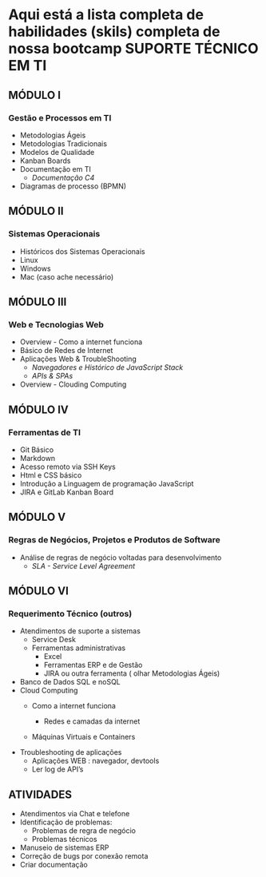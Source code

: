 # **Aqui está a lista completa de habilidades (skils) completa de nossa bootcamp SUPORTE TÉCNICO EM TI**


## **MÓDULO I**

### **Gestão e Processos em TI**

* Metodologias Ágeis 
* Metodologias Tradicionais
* Modelos de Qualidade 
* Kanban Boards   
* Documentação em TI
   *  _Documentação C4_
* Diagramas de processo (BPMN)


## **MÓDULO II**

### **Sistemas Operacionais**
* Históricos dos Sistemas Operacionais
* Linux 
* Windows
* Mac (caso ache necessário)

## **MÓDULO III**

### **Web e Tecnologias Web**
* Overview - Como a internet funciona
* Básico de Redes de Internet
* Aplicações Web & TroubleShooting
  * _Navegadores e Histórico de JavaScript Stack_
  * _APIs & SPAs_
* Overview - Clouding Computing

## **MÓDULO IV**

### **Ferramentas de TI**
* Git Básico
* Markdown
* Acesso remoto via SSH Keys
* Html e CSS básico
* Introdução a Linguagem de programação JavaScript
* JIRA e GitLab Kanban Board

## **MÓDULO V**

### **Regras de Negócios, Projetos e Produtos de Software**
* Análise de regras de negócio voltadas para desenvolvimento
  * _SLA - Service Level Agreement_


## **MÓDULO VI**

### **Requerimento Técnico (outros)**
* Atendimentos de suporte a sistemas
  * Service Desk
  * Ferramentas administrativas
    * Excel 
    * Ferramentas ERP e de Gestão
    * JIRA ou outra ferramenta ( olhar Metodologias Ágeis)
* Banco de Dados SQL e noSQL
* Cloud Computing
  * Como a internet funciona
    * Redes e camadas da internet

  * Máquinas Virtuais e Containers
* Troubleshooting de aplicações
  * Aplicações WEB : navegador, devtools
  * Ler log de API’s

## **ATIVIDADES**

* Atendimentos via Chat e telefone
* Identificação de problemas:
  * Problemas de regra de negócio 
  * Problemas técnicos
* Manuseio de sistemas ERP
* Correção de bugs por conexão remota
* Criar documentação



